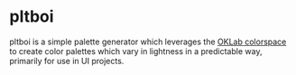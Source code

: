 # pltboi

pltboi is a simple palette generator which leverages the [OKLab
colorspace](https://en.wikipedia.org/wiki/Oklab_color_space) to create color
palettes which vary in lightness in a predictable way, primarily for use in UI
projects.
